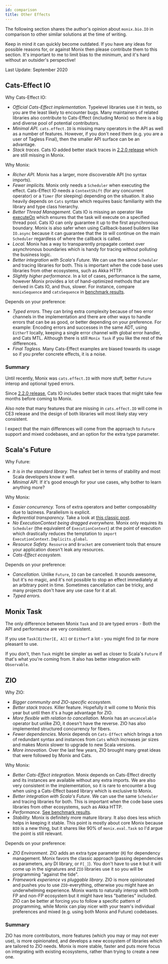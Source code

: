 ```yaml
---
id: comparison
title: Other Effects
---
```


The following section shares the author's opinion about `monix.bio.IO` in comparison to other similar solutions at the time of writing.

Keep in mind it can quickly become outdated. If you have any ideas for possible reasons for, or against Monix then please contribute them to this section.
It's important to me to limit bias to the minimum, and it's hard without an outsider's perspective!

Last Update: September 2020

## Cats-Effect IO

Why Cats-Effect IO:
- *Official Cats-Effect implementation.* Typelevel libraries use it in tests, so you are the least likely to encounter bugs.
Many maintainers of related libraries also contribute to Cats-Effect (including Monix) so there is a big and diverse pool of potential contributors.
- *Minimal API.* `cats.effect.IO` is missing many operators in the API as well as a number of features.
However, if you don't need them (e.g. you are a user of Tagless Final), then the smaller API surface can be an advantage.
- *Stack traces.* Cats IO added better stack traces in [2.2.0 release](https://github.com/typelevel/cats-effect/releases/tag/v2.2.0) which are still missing in Monix.

Why Monix:
- *Richer API.* Monix has a larger, more discoverable API (no syntax imports).
- *Fewer implicits.* Monix only needs a `Scheduler` when executing the effect. 
Cats-Effect IO needs a `ContextShift` (for any concurrent operator) or a `Timer` (for sleeping) depending on the situation. 
It also heavily depends on `Cats` syntax which requires basic familiarity with the library and type class hierarchy.
- *Better Thread Management*. Cats IO is missing an operator like [executeOn](http://bio.monix.io/api/monix/bio/IO.html#executeOn(s:monix.execution.Scheduler,forceAsync:Boolean):monix.bio.IO[E,A]) 
which ensures that the task will execute on a specified thread pool. 
Cats IO can only guarantee it up to the first asynchronous boundary. 
Monix is also safer when using Callback-based builders like `IO.async` because it can guarantee that 
the `IO` will continue on the main `Scheduler` regardless of where the callback is called.
- *Local.* Monix has a way to transparently propagate context over asynchronous boundaries which is handy for tracing without polluting the business logic.
- *Better integration with Scala's Future.* We can use the same `Scheduler` and tracing libraries for both. 
This is important when the code base uses libraries from other ecosystems, such as Akka HTTP.
- *Slightly higher performance*. In a lot of cases, performance is the same, however Monix provides a lot of hand-optimized methods that are derived in Cats IO, and thus, slower.
For instance, compare `monixSequence` and `catsSequence` in [benchmark results](https://github.com/monix/monix-bio/tree/master/benchmarks/results).

Depends on your preference:
- *Typed errors.* 
They can bring extra complexity because of two error channels in the implementation and there are other ways to handle errors
that can be as good, or better depending on your preference. 
For example: Encoding errors and successes in the same ADT, using `EitherT` locally, keeping a single error channel with global error handler, and Cats MTL.
Although there is still `Monix Task` if you like the rest of the differences.
- *Final Tagless.* Many Cats-Effect examples are biased towards its usage so if you prefer concrete effects, it is a noise.

### Summary

Until recently, Monix was `cats.effect.IO` with more stuff, better `Future` interop and optional typed errors.

Since [2.2.0 release](https://github.com/typelevel/cats-effect/releases/tag/v2.2.0), Cats IO includes better stack traces 
that might take few months before coming to Monix.

Also note that many features that are missing in `cats.effect.IO` will come in CE3 release and the design of both
libraries will most likely stay very consistent. 

I expect that the main differences will come from the approach to `Future` support and mixed codebases, 
and an option for the extra type parameter.

## Scala's Future

Why Future:
- *It is in the standard library.* The safest bet in terms of stability and most Scala developers know it well.
- *Minimal API.* If it's good enough for your use cases, why bother to learn anything more?

Why Monix:
- *Easier concurrency.* Tons of extra operators and better composability due to laziness. Parallelism is explicit.
- *Referential transparency.* Take a look at [this classic post](https://www.reddit.com/r/scala/comments/8ygjcq/can_someone_explain_to_me_the_benefits_of_io/e2jfp9b/).
- *No ExecutionContext being dragged everywhere.* 
Monix only requires its `Scheduler` (the equivalent of `ExecutionContext`) at the point of execution which drastically reduces the temptation to `import ExecutionContext.Implicits.global`.
- *Resource Safety.* `Resource` and `Bracket` are convenient tools that ensure your application doesn't leak any resources.
- *Cats-Effect ecosystem.*

Depends on your preference:
- *Cancellation.* Unlike `Future`, `IO` can be cancelled. 
It sounds awesome, but it's no magic, and it's not possible to stop an effect immediately at an arbitrary point in time. 
Sometimes cancellation can be tricky, and many projects don't have any use case for it at all.
- *Typed errors.*

## Monix Task

The only difference between Monix `Task` and `IO` are typed errors - Both the API and performance are very consistent.

If you use `Task[Either[E, A]]` or `EitherT` a lot - you might find `IO` far more pleasant to use.

If you don't, then `Task` might be simpler as well as closer to Scala's `Future` if that's what you're coming from. 
It also has better integration with `Observable`.

## ZIO

Why ZIO:
- *Bigger community and ZIO-specific ecosystem.*
- *Better stack traces.* 
Killer feature. Hopefully it will come to Monix this year but until then it's a huge advantage for ZIO.
- *More flexible with relation to cancellation.* 
Monix has an `uncancelable` operator but unlike ZIO, it doesn't have the reverse. 
ZIO has also implemented structured concurrency for fibers.
- *Fewer dependencies.* 
Monix depends on `Cats-Effect` which brings a ton of redundant syntax and instances from `Cats` which increases jar sizes and makes Monix slower to upgrade to new Scala versions.
- *More innovation.* 
Over the last few years, ZIO brought many great ideas that were followed by Monix and Cats.

Why Monix:
- *Better Cats-Effect integration.* 
Monix depends on Cats-Effect directly and its instances are available without any extra imports. 
We are also very consistent in the implementation, so it is rare to encounter a bug when using a Cats-Effect based library which is exclusive to Monix.
- *Better integration with Scala's Future.* We can use the same `Scheduler` and tracing libraries for both. 
This is important when the code base uses libraries from other ecosystems, such as Akka HTTP.
- *Performance.* [See benchmark results](https://github.com/monix/monix-bio/tree/master/benchmarks/results).
- *Stability.* Monix is definitely more mature library. It also does less which helps in keeping it stable. 
This point is mostly about core Monix because `BIO` is a new thing, but it shares like 90% of `monix.eval.Task` so I'd argue the point is still relevant.

Depends on your preference:
- *ZIO Environment.* ZIO adds an extra type parameter (`R`) for dependency management. 
Monix favors the classic approach (passing dependencies as parameters, any DI library, or `F[_]`).
You don't have to use `R` but it will come up in the signatures and `ZIO` libraries use it so you will be programming "against the tide".
- *Framework experience vs pluggable library.* 
ZIO is more opinionated and pushes you to use `ZIO`-everything, otherwise you might have an underwhelming experience.
Monix wants to naturally interop with both FP and non-FP ecosystem but it might have less "batteries" included. 
ZIO can be better at forcing you to follow a specific pattern of programming, 
while Monix can play nicer with your team's individual preferences and mixed (e.g. using both Monix and Future) codebases.

### Summary

ZIO has more contributors, more features (which you may or may not ever use), is more opinionated, 
and develops a new ecosystem of libraries which are tailored to ZIO needs.
Monix is more stable, faster and puts more focus on integrating with existing ecosystems, rather than trying to create a new one.
